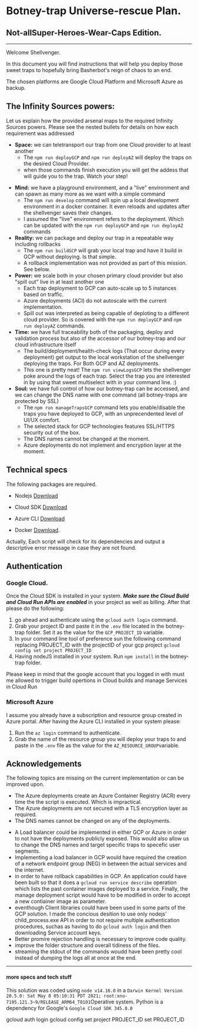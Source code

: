 # Botney-trap Universe-rescue Plan.

## Not-allSuper-Heroes-Wear-Caps Edition.

---

Welcome Shellvenger.

In this document you will find instructions that will help you deploy those sweet traps to hopefully bring Basherbot's reign of chaos to an end.

The chosen platforms are Google Cloud Platform and Microsoft Azure as backup.

## The Infinity Sources powers:

Let us explain how the provided arsenal maps to the required Infinity Sources powers. Please see the nested bullets for details on how each requirement was addressed

- **Space:** we can teletransport our trap from one Cloud provider to at least another
  - The `npm run deployGCP` and `npm run deployAZ` will deploy the traps on the desired Cloud Provider.
  * when those commands finish execution you will get the addess that will guide you to the trap. Watch your step!

* **Mind:** we have a playground environment, and a "live" environment and can spawn as many more as we want with a
  simple command
  - The `npm run develop` command will spin up a local development environment in a docker container. It even reloads and updates after the shellvenger saves their changes.
  - I assumed the "live" environment refers to the deployment. Which can be updated with the `npm run deployGCP` and `npm run deployAZ` commands
* **Reality:** we can package and deploy our trap in a repeatable way including rollbacks
  - The `npm run buildGCP` will grab your local trap and have it build in GCP without deploying. Is that simple.
  - A rollback implementation was not provided as part of this mission. See below.
* **Power:** we scale both in your chosen primary cloud provider but also "spill out" live in at least another one
  - Each trap deployment to GCP can auto-scale up to 5 instances based on traffic.
  - Azure deployments (ACI) do not autoscale with the current implementation.
  - Spill out was interpreted as being capable of deploting to a different cloud provider. So is covered with the `npm run deployGCP` and `npm run deployAZ` commands.
* **Time:** we have full traceability both of the packaging, deploy and validation process but also of the accessor of
  our botney-trap and our cloud infrastructure itself
  - The build/deployment/health-check logs (That occur during every deployment) get output to the local workstation of the shellvenger deploying the traps. For Both GCP and AZ deployments.
  - This one is pretty neat! The `npm run viewLogsGCP` lets the shellvenger poke around the logs of each trap. Select the trap you are interested in by using that sweet multiselect with in your command line. :)
* **Soul:** we have full control of how our botney-trap can be accessed, and we can change the DNS name with one command
  (all botney-traps are protected by SSL)
  - The `npm run manageTrapsGCP` command lets you enable/disable the traps you have deployed to GCP, with an unprecendented level of UI/UX comfort.
  - The selected stack for GCP technologies features SSL/HTTPS security out of the box.
  - The DNS names cannot be changed at the moment.
  - Azure deployments do not implement and encryption layer at the moment.

## Technical specs

The following packages are required.

- Nodejs [Download](https://nodejs.org/en/download/ 'NodeJS download page')
- Cloud SDK [Download](https://cloud.google.com/sdk 'Cloud SDK download page')

- Azure CLI [Download](hhttps://docs.microsoft.com/en-us/cli/azure/install-azure-cli 'Azure CLI download page')
- Docker [Download](https://www.docker.com/products/docker-desktop 'Docker homepage').

Actually, Each script will check for its dependencies and output a descriptive error message in case they are not found.

## Authentication

### Google Cloud.

Once the Cloud SDK is installed in your system. **_Make sure the Cloud Build and Cloud Run APIs are enabled_** in your project as well as billing. After that please do the following:

1.  go ahead and authenticate using the `gcloud auth login` command.
2.  Grab your project ID and paste it in the `.env` file located in the botney-trap folder. Set it as the value for the `GCP_PROJECT_ID` variable.
3.  In your command line tool of preference sun the following command replacing PROJECT_ID with the projectID of your gcp project `gcloud config set project PROJECT_ID`
4.  Having nodeJS installed in your system. Run `npm install` in the botney-trap folder.

Please keep in mind that the google account that you logged in with must me allowed to trigger build opertions in Cloud builds and manage Services in Cloud Run

### Microsoft Azure

I assume you already have a subscription and resource group created in Azure portal. After having the Azure CLI installed in your system please:

1. Run the `az login` command to authenticate.
2. Grab the name of the resource group you will deploy your traps to and paste in the `.env` file as the value for the `AZ_RESOURCE_GROUP`variable.

## Acknowledgements

The following topics are missing on the current implementation or can be improved upon.

- The Azure deployments create an Azure Container Registry (ACR) every time the the script is executed. Which is impractical.
- The Azure deployments are not secured with a TLS encryption layer as required.
- The DNS names cannot be changed on any of the deployments.

* A Load balancer could be implemented in either GCP or Azure in order to not have the deployments publicly exposed. This would also allow us to change the DNS names and target specific traps to specefic user segments.
* Implementing a load balancer in GCP would have required the creation of a network endpoint group (NEG) in between the actual services and the internet.
* in order to have rollback capabilities in GCP. An application could have been built so that it does a `gcloud run service describe` operation which lists the past container images deployed to a service. Finally, the manage deployment script would have to be modified in order to accept a new contiainer image as parameter.
* eventhough Client libraries could have been used in some parts of the GCP solution. I made the concious desition to use only nodejs' child_process.exe API in order to not require multiple authentication procedures, suchas as having to do `gcloud auth login` and then downloading Service account keys.
* Better promire rejection handling is necessary to improve code quality.
* improve the folder structure and overall tidiness of the files.
* streaming the stdout of the commands woudd have been pretty cool instead of dumping the logs all at once at the end.

---

#### **more specs and tech stuff**

This solution was coded using `node v14.16.0` in a `Darwin Kernel Version 20.5.0: Sat May 8 05:10:31 PDT 2021; root:xnu-7195.121.3~9/RELEASE_ARM64_T8101`Operative system.
Python is a dependency for Google's `Google Cloud SDK 345.0.0`

gcloud auth login
gcloud config set project PROJECT_ID
set PROJECT_ID
